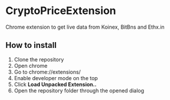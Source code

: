 # CryptoPriceExtension
Chrome extension to get live data from Koinex, BitBns and Ethx.in

## How to install
1. Clone the repository 
2. Open chrome
3. Go to chrome://extensions/
4. Enable developer mode on the top
5. Click **Load Unpacked Extension..**
6. Open the repository folder through the opened dialog
